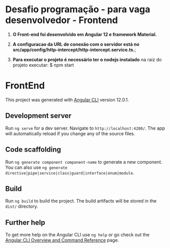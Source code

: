 # Desafio programação - para vaga desenvolvedor - Frontend

1. **O Front-end foi desenvolvido em Angular 12 e framework Material.** 

2. **A configuracao da URL de conexão com o servidor está no src/app/config/http-intercept/http-intercept.service.ts.**;

3. **Para executar o projeto é necessário ter o nodejs instalado** 
na raiz do projeto executar: $ npm start


# FrontEnd

This project was generated with [Angular CLI](https://github.com/angular/angular-cli) version 12.0.1.

## Development server

Run `ng serve` for a dev server. Navigate to `http://localhost:4200/`. The app will automatically reload if you change any of the source files.

## Code scaffolding

Run `ng generate component component-name` to generate a new component. You can also use `ng generate directive|pipe|service|class|guard|interface|enum|module`.

## Build

Run `ng build` to build the project. The build artifacts will be stored in the `dist/` directory.

## Further help

To get more help on the Angular CLI use `ng help` or go check out the [Angular CLI Overview and Command Reference](https://angular.io/cli) page.
